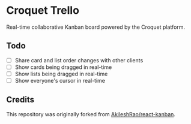 # Croquet Trello

Real-time collaborative Kanban board powered by the Croquet platform.

## Todo

- [ ] Share card and list order changes with other clients
- [ ] Show cards being dragged in real-time
- [ ] Show lists being dragged in real-time
- [ ] Show everyone's cursor in real-time

## Credits

This repository was originally forked from [AkileshRao/react-kanban](https://github.com/AkileshRao/react-kanban).
